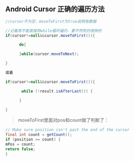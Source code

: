 ## Android Cursor 正确的遍历方法

```java
//cursor不为空，moveToFirst为true说明有数据

//记着用不能直接用while循环遍历，要不然死的很惨的
if(cursor!=null&&cursor.moveToFirst()){

      do{

      }while(cursor.moveToNext);

}

或着

if(cursor!=null&&cursor.moveToFirst()){

       while (!result.isAfterLast()) {

      }

}
```

>  moveToFirst里面对pos和count做了判断了：
```java
// Make sure position isn't past the end of the cursor
final int count = getCount();
if (position >= count) {
mPos = count;
return false;
}
```